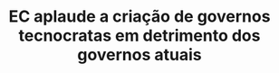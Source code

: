 ---
title: "EC aplaude a criação de governos tecnocratas em detrimento dos governos atuais"
infoslide: "Tecnocracia é um sistema de governo no qual os decisores políticos são eleitos pela população ou nomeados com base na sua perícia numa determinada área de responsabilidade, particularmente no que diz respeito aos conhecimentos científicos ou técnicos. Estes decisores políticos são seleccionados com base em conhecimentos especializados, em vez de filiações políticas ou competências parlamentares"
round: "Novice Final"
weight: 6
videos: []
tags: ['Politics']
layout: "motion"
categories: ["motions"]
---